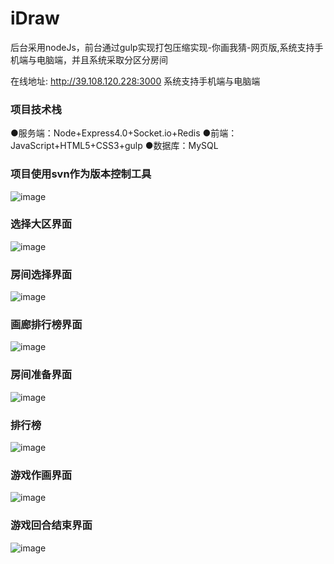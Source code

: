 # iDraw

后台采用nodeJs，前台通过gulp实现打包压缩实现-你画我猜-网页版,系统支持手机端与电脑端，并且系统采取分区分房间

在线地址: http://39.108.120.228:3000 系统支持手机端与电脑端

### 项目技术栈
●服务端：Node+Express4.0+Socket.io+Redis
●前端：JavaScript+HTML5+CSS3+gulp
●数据库：MySQL

### 项目使用svn作为版本控制工具

![image](https://github.com/say-hello-user/iPaint/blob/master/img/svn.png)


### 选择大区界面

![image](https://github.com/say-hello-user/iPaint/blob/master/img/select.png)


### 房间选择界面

![image](https://github.com/say-hello-user/iPaint/blob/master/img/room.png)


### 画廊排行榜界面

![image](https://github.com/say-hello-user/iPaint/blob/master/img/tops.png)


### 房间准备界面

![image](https://github.com/say-hello-user/iPaint/blob/master/img/waitRoom.png)


### 排行榜

![image](https://github.com/say-hello-user/iPaint/blob/master/img/modal.png)


### 游戏作画界面

![image](https://github.com/say-hello-user/iPaint/blob/master/img/game1.png)


### 游戏回合结束界面

![image](https://github.com/say-hello-user/iPaint/blob/master/img/game2.png)




